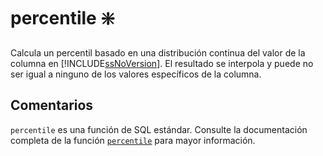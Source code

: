 ﻿---
SidebarGroup: Miscelánea
Autogenerated: true
---

# percentile ❇️

Calcula un percentil basado en una distribución continua del valor de la columna en [!INCLUDE[ssNoVersion](../../includes/ssnoversion-md.md)]. El resultado se interpola y puede no ser igual a ninguno de los valores específicos de la columna.

## Comentarios 

`percentile` es una función de SQL estándar. Consulte la documentación completa de la función [`percentile`](https://learn.microsoft.com/es-es/sql/t-sql/functions/percentile-transact-sql) para mayor información.
